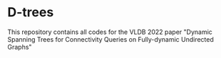 # D-trees
This repository contains all codes for the VLDB 2022 paper "Dynamic Spanning Trees for Connectivity Queries on Fully-dynamic Undirected Graphs"
